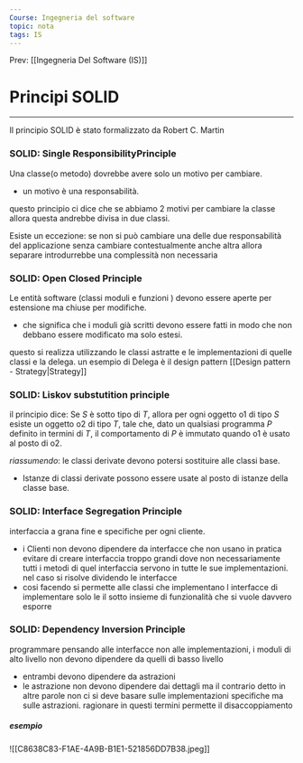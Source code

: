 ```yaml
---
Course: Ingegneria del software
topic: nota
tags: IS
---
```


Prev: [[Ingegneria Del Software (IS)]]

# Principi SOLID
---
Il principio SOLID è stato formalizzato da Robert C. Martin
### **S**OLID: **S**ingle ResponsibilityPrinciple
Una classe(o metodo) dovrebbe avere solo un motivo per cambiare.
- un motivo è una responsabilità.

questo principio ci dice che se abbiamo 2 motivi per cambiare la classe allora questa andrebbe divisa in due classi. 

Esiste un eccezione: se non si può cambiare una delle due responsabilità del applicazione senza cambiare contestualmente anche altra allora separare introdurrebbe una complessità non necessaria 


### S**O**LID: **O**pen Closed Principle
 Le entità software (classi moduli e funzioni ) devono essere aperte per estensione ma chiuse per modifiche. 
- che significa che i moduli già scritti devono essere fatti in modo che non debbano essere modificato ma solo estesi.

questo si realizza utilizzando le classi astratte e le implementazioni di quelle classi e la delega. 
un esempio di Delega è il design pattern [[Design pattern - Strategy|Strategy]]

### SO**L**ID: **L**iskov substutition principle
 il principio dice: Se $S$ è sotto tipo di $T$, allora per ogni oggetto o1 di tipo $S$ esiste un oggetto o2 di tipo $T$, tale che, dato un qualsiasi programma $P$ definito in termini di $T$, il comportamento di $P$ è immutato quando o1 è usato al posto di o2.
 
 _riassumendo_: le classi derivate devono potersi sostituire alle classi base.
- Istanze di classi derivate possono essere usate al posto di istanze della classe base. 	

### SOL**I**D: **I**nterface Segregation Principle
interfaccia a grana fine e specifiche per ogni cliente.
- i Clienti non devono dipendere da interfacce che non usano
in pratica evitare di creare interfaccia troppo grandi dove non necessariamente tutti i metodi di quel interfaccia servono in tutte le sue implementazioni. nel caso si risolve dividendo le interfacce 
- cosi facendo si permette alle classi che implementano l interfacce di implementare solo le il sotto insieme di funzionalità che si vuole davvero esporre

### SOLI**D**: **D**ependency Inversion Principle
programmare pensando alle interfacce non alle implementazioni,
i moduli di alto livello non devono dipendere da quelli di basso livello
- entrambi devono dipendere da astrazioni
- le astrazione non devono dipendere dai dettagli ma il contrario 
detto in altre parole non ci si deve basare sulle implementazioni specifiche ma sulle astrazioni. ragionare in questi termini permette il disaccoppiamento 
##### esempio 
![[C8638C83-F1AE-4A9B-B1E1-521856DD7B38.jpeg]]

